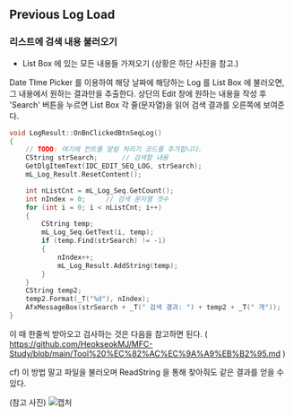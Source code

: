 ## Previous Log Load
### 리스트에 검색 내용 불러오기

* List Box 에 있는 모든 내용들 가져오기
(상황은 하단 사진을 참고.)

Date TIme Picker 를 이용하여 해당 날짜에 해당하는 Log 를 List Box 에 불러오면, 그 내용에서 원하는 결과만을 추출한다.
상단의 Edit 창에 원하는 내용을 작성 후 'Search' 버튼을 누르면 List Box 각 줄(문자열)을 읽어 검색 결과를 오른쪽에 보여준다.
```cpp
void LogResult::OnBnClickedBtnSeqLog()
{
	// TODO: 여기에 컨트롤 알림 처리기 코드를 추가합니다.
	CString strSearch;		// 검색할 내용
	GetDlgItemText(IDC_EDIT_SEQ_LOG, strSearch);
	mL_Log_Result.ResetContent();

	int nListCnt = mL_Log_Seq.GetCount();
	int nIndex = 0;		// 검색 문자열 갯수
	for (int i = 0; i < nListCnt; i++)
	{
		CString temp;
		mL_Log_Seq.GetText(i, temp);
		if (temp.Find(strSearch) != -1)
		{
			nIndex++;
			mL_Log_Result.AddString(temp);
		}
	}
	CString temp2;
	temp2.Format(_T("%d"), nIndex);
	AfxMessageBox(strSearch + _T(" 검색 결과: ") + temp2 + _T(" 개"));
}
```
이 때 한줄씩 받아오고 검사하는 것은 다음을 참고하면 된다.
( https://github.com/HeokseokMJ/MFC-Study/blob/main/Tool%20%EC%82%AC%EC%9A%A9%EB%B2%95.md )

cf) 이 방법 말고 파일을 불러오며 ReadString 을 통해 찾아줘도 같은 결과를 얻을 수 있다.


(참고 사진)
![캡처](https://user-images.githubusercontent.com/94775103/197964812-cd2883f8-f33b-43f4-a506-6de82238d52e.JPG)
